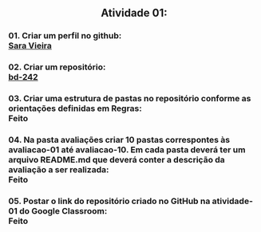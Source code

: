 <h2 align="center">Atividade 01:
  
<h3>01. Criar um perfil no github:<br>
<a href = "https://github.com/saravs858">Sara Vieira</a>

<h3>02. Criar um repositório:<br>
<a href = "https://github.com/saravs858/bd-242/tree/main">bd-242</a>

<h3>03. Criar uma estrutura de pastas no repositório conforme as orientações definidas em Regras:<br>
Feito

<h3>04. Na pasta avaliações criar 10 pastas correspontes às avaliacao-01 até avaliacao-10. Em cada pasta deverá ter um arquivo README.md que deverá conter a descrição da avaliação a ser realizada:<br>
Feito

<h3>05. Postar o link do repositório criado no GitHub na atividade-01 do Google Classroom:<br>
Feito
